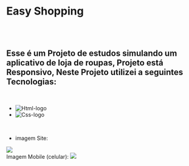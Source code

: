 <h1>Easy Shopping</h1>
<br/>
<br/>
<h2>Esse é um Projeto de estudos simulando um aplicativo de loja de roupas, Projeto está Responsivo, Neste Projeto utilizei a seguintes Tecnologias:</h2>
<br/>


- <img src="https://img.shields.io/badge/HTML5-E34F26?style=for-the-badge&logo=html5&logoColor=white" alt="Html-logo"/>
- <img src="https://img.shields.io/badge/CSS3-1572B6?style=for-the-badge&logo=css3&logoColor=white" alt="Css-logo"/>
<a><a/>
<br/>

- imagem Site:
<img src="https://github.com/leonardosantos10/Projeto-easy-shopping-/blob/main/assets/Desktop.png?raw=true"/>
<br/> Imagem Mobile (celular):
<img src="https://github.com/leonardosantos10/Projeto-easy-shopping-/blob/main/assets/mobile%20atual.png?raw=true"/>

</p>
